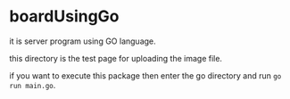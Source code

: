 # boardUsingGo
it is server program using GO language.

this directory is the test page for uploading the image file.

if you want to execute this package then enter the go directory and run `go run main.go`.
